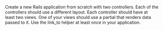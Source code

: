 Create a new Rails application from scratch with two controllers. Each of the controllers should use a different layout. Each controller should have at least two views. One of your views should use a partial that renders data passed to it. Use the link_to helper at least once in your application.
